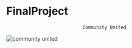 # FinalProject
                                Community United 
![community united](https://user-images.githubusercontent.com/113270980/218785710-3e19b9f2-b172-40b6-ba76-ab9482f56fbc.png)
